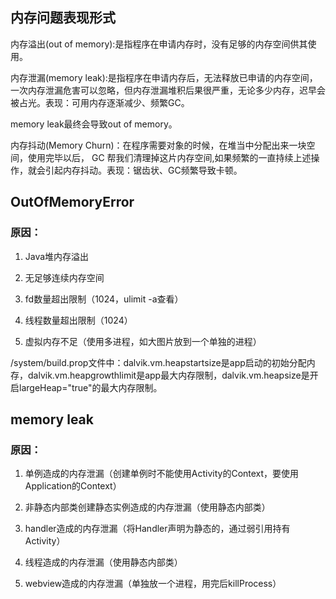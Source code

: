 ## 内存问题表现形式

内存溢出(out of memory):是指程序在申请内存时，没有足够的内存空间供其使用。

内存泄漏(memory leak):是指程序在申请内存后，无法释放已申请的内存空间，一次内存泄漏危害可以忽略，但内存泄漏堆积后果很严重，无论多少内存，迟早会被占光。表现：可用内存逐渐减少、频繁GC。

memory leak最终会导致out of memory。 

内存抖动(Memory Churn)：在程序需要对象的时候，在堆当中分配出来一块空间，使用完毕以后， GC 帮我们清理掉这片内存空间,如果频繁的一直持续上述操作，就会引起内存抖动。表现：锯齿状、GC频繁导致卡顿。

## OutOfMemoryError

### 原因：

1. Java堆内存溢出

2. 无足够连续内存空间

3. fd数量超出限制（1024，ulimit -a查看）

4. 线程数量超出限制（1024）

5. 虚拟内存不足（使用多进程，如大图片放到一个单独的进程）

/system/build.prop文件中：dalvik.vm.heapstartsize是app启动的初始分配内存，dalvik.vm.heapgrowthlimit是app最大内存限制，dalvik.vm.heapsize是开启largeHeap="true"的最大内存限制。

## memory leak

### 原因：

1. 单例造成的内存泄漏（创建单例时不能使用Activity的Context，要使用Application的Context）

2. 非静态内部类创建静态实例造成的内存泄漏（使用静态内部类）
  
3. handler造成的内存泄漏（将Handler声明为静态的，通过弱引用持有Activity）

4. 线程造成的内存泄漏（使用静态内部类）
        
5. webview造成的内存泄漏（单独放一个进程，用完后killProcess）
